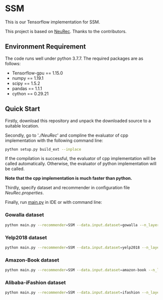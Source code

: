 # SSM
This is our Tensorflow implementation for SSM.

This project is based on [NeuRec](https://github.com/wubinzzu/NeuRec/). Thanks to the contributors.

## Environment Requirement

The code runs well under python 3.7.7. The required packages are as follows:

- Tensorflow-gpu == 1.15.0
- numpy == 1.19.1
- scipy == 1.5.2
- pandas == 1.1.1
- cython == 0.29.21

## Quick Start

Firstly, download this repository and unpack the downloaded source to a suitable location.

Secondly, go to '*./NeuRec*' and compline the evaluator of cpp implementation with the following command line:

```bash
python setup.py build_ext --inplace
```

If the compilation is successful, the evaluator of cpp implementation will be called automatically.
Otherwise, the evaluator of python implementation will be called.

**Note that the cpp implementation is much faster than python.**

Thirdly, specify dataset and recommender in configuration file *NeuRec.properties*.

Finally, run [main.py](./main.py) in IDE or with command line:

### Gowalla dataset
```bash
python main.py --recommender=SSM --data.input.dataset=gowalla --n_layers=1 --temp=0.12 --reg=1e-5
```

### Yelp2018 dataset
```bash
python main.py --recommender=SSM --data.input.dataset=yelp2018 --n_layers=1 --temp=0.14 --reg=1e-5
```

### Amazon-Book dataset
```bash
python main.py --recommender=SSM --data.input.dataset=amazon-book --n_layers=3 --temp=0.1 --reg=1e-1
```

### Alibaba-iFashion dataset
```bash
python main.py --recommender=SSM --data.input.dataset=ifashion --n_layers=1 --temp=0.22 --reg=1e-3
```